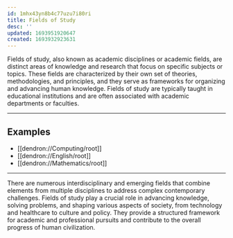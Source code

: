 ```yaml
---
id: 1mhx43yn8b4c77uzu7i80ri
title: Fields of Study
desc: ''
updated: 1693951920647
created: 1693932923631
---
```


Fields of study, also known as academic disciplines or academic fields, are distinct areas of knowledge and research that focus on specific subjects or topics. These fields are characterized by their own set of theories, methodologies, and principles, and they serve as frameworks for organizing and advancing human knowledge. Fields of study are typically taught in educational institutions and are often associated with academic departments or faculties.

---

## Examples

- [[dendron://Computing/root]]
- [[dendron://English/root]]
- [[dendron://Mathematics/root]]

---

There are numerous interdisciplinary and emerging fields that combine elements from multiple disciplines to address complex contemporary challenges. Fields of study play a crucial role in advancing knowledge, solving problems, and shaping various aspects of society, from technology and healthcare to culture and policy. They provide a structured framework for academic and professional pursuits and contribute to the overall progress of human civilization.